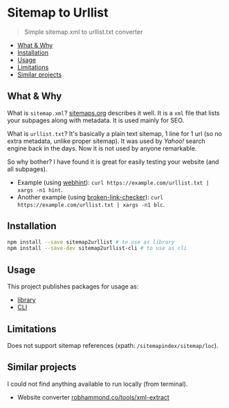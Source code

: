 # Sitemap to Urllist

> Simple sitemap.xml to urllist.txt converter

<!-- toc -->

- [What & Why](#what--why)
- [Installation](#installation)
- [Usage](#usage)
- [Limitations](#limitations)
- [Similar projects](#similar-projects)

<!-- tocstop -->

## What & Why

What is `sitemap.xml`?
[sitemaps.org](https://www.sitemaps.org/protocol.html) describes it well.
It is a `xml` file that lists your subpages along with metadata.
It is used mainly for SEO.

What is `urllist.txt`?
It's basically a plain text sitemap, 1 line for 1 url (so no extra metadata,
unlike proper sitemap).
It was used by *Yahoo!* search engine back in the days.
Now it is not used by anyone remarkable.

So why bother?
I have found it is great for easily testing your website (and all subpages).

- Example (using [webhint](https://github.com/webhintio/hint#readme)):
  `curl https://example.com/urllist.txt | xargs -n1 hint`.
- Another example (using [broken-link-checker](https://github.com/stevenvachon/broken-link-checker#readme)):
  `curl https://example.com/urllist.txt | xargs -n1 blc`.

## Installation

```sh
npm install --save sitemap2urllist # to use as library
npm install --save-dev sitemap2urllist-cli # to use as cli
```

## Usage

This project publishes packages for usage as:

- [library](./lib/README.md)
- [CLI](./cli/README.md)

## Limitations

Does not support sitemap references (xpath: `/sitemapindex/sitemap/loc`).

## Similar projects

I could not find anything available to run locally (from terminal).

- Website converter
  [robhammond.co/tools/xml-extract](https://robhammond.co/tools/xml-extract)

